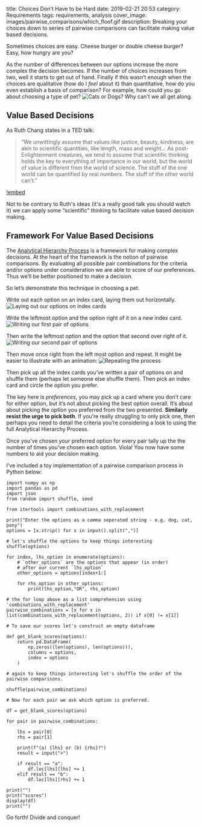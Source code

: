 title: Choices Don't Have to be Hard
date: 2019-02-21 20:53
category: Requirements
tags: requirements, analysis
cover_image: images/pairwise_comparisons/which_floof.gif
description: Breaking your choices down to series of pairwise comparisons can facilitate making value based decisions.

Sometimes choices are easy. Cheese burger or double cheese burger? Easy, how hungry are you? 

As the number of differences between our options increase the more complex the decision becomes. If the number of choices increases from two, well it starts to get out of hand.
Finally if this wasn’t enough when the choices are qualitative (how do I *feel* about it) than quantitative, how do you even establish a basis of comparison? 
For example, how could you go about choosing a type of pet?
![Cats or Dogs? Why can't we all get along.]({static}/images/pairwise_comparisons/which_floof.gif)

## Value Based Decisions

As Ruth Chang states in a TED talk: 
> “We unwittingly assume that values like justice, beauty, kindness, are akin to scientific quantities, like length, mass and weight... As post-Enlightenment creatures, we tend to assume that scientific thinking holds the key to everything of importance in our world, but the world of value is different from the world of science. The stuff of the one world can be quantified by real numbers. The stuff of the other world can’t.”

[!embed](http://www.youtube.com/watch?v=8GQZuzIdeQQ)

Not to be contrary to Ruth's ideas (it's a really good talk you should watch it) we can apply some “scientific” thinking to facilitate value based decision making.

## Framework For Value Based Decisions

The [Analytical Hierarchy Process](https://en.wikipedia.org/wiki/Analytic_hierarchy_process) is a framework for making complex decisions. At the heart of the framework is the notion of 
pairwise comparisons.
By evaluating all possible pair combinations for the criteria and/or options under consideration we are able to score of our preferences. Thus we’ll be better positioned to make a decision.

So let’s demonstrate this technique in choosing a pet. 

Write out each option on an index card, laying them out horizontally.
![Laying out our options on index cards]({static}/images/pairwise_comparisons/pairwise_01.png)


Write the leftmost option and the option right of it on a new index card.
![Writing our first pair of options]({static}/images/pairwise_comparisons/pairwise_02.png)


Then write the leftmost option and the option that second over right of it.
![Writing our second pair of options]({static}/images/pairwise_comparisons/pairwise_03.png)


Then move once right from the left most option and repeat. It might be easier to illustrate with an animation:
![Repeating the process]({static}/images/pairwise_comparisons/pairwise_combinations_construction.gif)


Then pick up all the index cards you’ve written a pair of options on and shuffle them (perhaps let someone else shuffle them). Then pick an index card and circle the option you prefer. 

The key here is *preferences*, you may pick up a card where you don’t care for either option, but it’s not about picking the best option overall. It’s about about picking the option you preferred from the two presented. **Similarly resist the urge to pick both**. If you’re really struggling to only pick one, then perhaps you need to detail the criteria you’re considering a look to using the full Analytical Hierarchy Process.

Once you’ve chosen your preferred option for every pair tally up the the number of times you’ve chosen each option. Viola! You now have some numbers to aid your decision making.

I’ve included a toy implementation of a pairwise comparison process in Python below:

    import numpy as np
    import pandas as pd
    import json
    from random import shuffle, seed

    from itertools import combinations_with_replacement

    print("Enter the options as a comma seperated string - e.g. dog, cat, pony")
    options = [x.strip() for x in input().split(",")]

    # let's shuffle the options to keep things interesting
    shuffle(options)

    for index, lhs_option in enumerate(options):
        # `other_options` are the options that appear (in order)
        # after our current `lhs_option`
        other_options = options[index+1:]
        
        for rhs_option in other_options:
            print(lhs_option,"OR", rhs_option)

    # the for loop above as a list comprehension using 'combinations_with_replacement'
    pairwise_combinations = [x for x in list(combinations_with_replacement(options, 2)) if x[0] != x[1]]

    # To save our scores let's construct an empty dataframe

    def get_blank_scores(options):
        return pd.DataFrame(
            np.zeros((len(options), len(options))),
            columns = options,
            index = options
        )

    # again to keep things interesting let's shuffle the order of the pairwise comparisons.

    shuffle(pairwise_combinations)

    # Now for each pair we ask which option is preferred.

    df = get_blank_scores(options)

    for pair in pairwise_combinations:
        
        lhs = pair[0]
        rhs = pair[1]
        
        print(f"(a) {lhs} or (b) {rhs}?")
        result = input(">")
        
        if result == "a":
            df.loc[lhs][lhs] += 1
        elif result == "b":
            df.loc[lhs][rhs] += 1

    print("")
    print("scores")
    display(df)
    print("")

Go forth! Divide and conquer!
